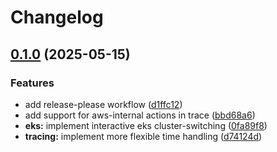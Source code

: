 # Changelog

## [0.1.0](https://github.com/twaslowski/awsutil/compare/v0.0.1...v0.1.0) (2025-05-15)


### Features

* add release-please workflow ([d1ffc12](https://github.com/twaslowski/awsutil/commit/d1ffc12ac73c1137ffd4b77ecd58d483387b93a6))
* add support for aws-internal actions in trace ([bbd68a6](https://github.com/twaslowski/awsutil/commit/bbd68a6afb735537ca2eee33bbae4e03d788045b))
* **eks:** implement interactive eks cluster-switching ([0fa89f8](https://github.com/twaslowski/awsutil/commit/0fa89f8a952d36e3d87756d0973218628982c3e6))
* **tracing:** implement more flexible time handling ([d74124d](https://github.com/twaslowski/awsutil/commit/d74124dcaf3205ba8ee0d1b81e5eadcb65764ebc))
